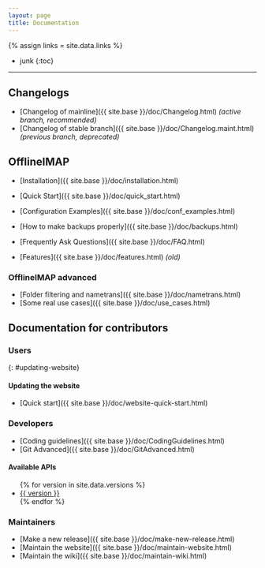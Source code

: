 ```yaml
---
layout: page
title: Documentation
---
```

{% assign links = site.data.links %}

* junk
{:toc}

---

## Changelogs

- [Changelog of mainline]({{ site.base }}/doc/Changelog.html) *(active branch, recommended)*
- [Changelog of stable branch]({{ site.base }}/doc/Changelog.maint.html) *(previous branch, deprecated)*

## OfflineIMAP

- [Installation]({{ site.base }}/doc/installation.html)
- [Quick Start]({{ site.base }}/doc/quick_start.html)
- [Configuration Examples]({{ site.base }}/doc/conf_examples.html)
- [How to make backups properly]({{ site.base }}/doc/backups.html)
- [Frequently Ask Questions]({{ site.base }}/doc/FAQ.html)

- [Features]({{ site.base }}/doc/features.html) *(old)*

### OfflineIMAP advanced

- [Folder filtering and nametrans]({{ site.base }}/doc/nametrans.html)
- [Some real use cases]({{ site.base }}/doc/use_cases.html)

## Documentation for contributors

<!--
Don't change the fixed id: there is a reference to here from the about page.
-->

### Users

{: #updating-website}
#### Updating the website

* [Quick start]({{ site.base }}/doc/website-quick-start.html)

### Developers

- [Coding guidelines]({{ site.base }}/doc/CodingGuidelines.html)
- [Git Advanced]({{ site.base }}/doc/GitAdvanced.html)

#### Available APIs

<ul>
  {% for version in site.data.versions %}
  <li>
    <a href="{{ site.base }}/doc/versions/{{ version }}">{{ version }}</a>
  </li>
  {% endfor %}
</ul>

### Maintainers

- [Make a new release]({{ site.base }}/doc/make-new-release.html)
- [Maintain the website]({{ site.base }}/doc/maintain-website.html)
- [Maintain the wiki]({{ site.base }}/doc/maintain-wiki.html)


<!-- DEBUG

{% for doc in site.doc %}
{{ doc.title }}: {{ doc.url }}
{% endfor %}

-->



<!--
vim: ts=2 expandtab
-->
